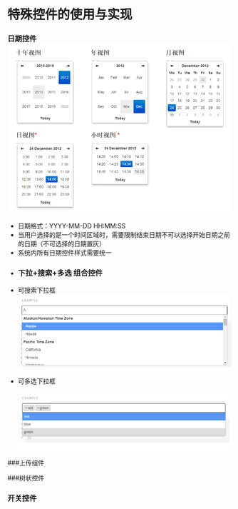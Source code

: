 # 特殊控件的使用与实现

### 日期控件![](/assets/2017-03-24_152030.png)

* 日期格式：YYYY-MM-DD HH:MM:SS
* 当用户选择的是一个时间区域时，需要限制结束日期不可以选择开始日期之前的日期（不可选择的日期置灰）
* 系统内所有日期控件样式需要统一



### 

* ### 下拉+搜索+多选 组合控件
* 可搜索下拉框![](/assets/import2.png)

* 可多选下拉框

  ![](/assets/IMG_08032017_170656_0.png)

\#\#\#上传组件

\#\#\#树状控件

### 开关控件



